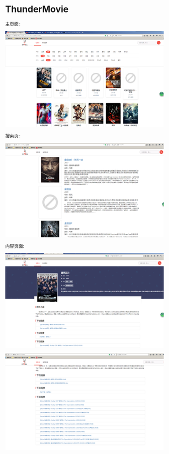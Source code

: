 # ThunderMovie

主页面:

![img](https://raw.githubusercontent.com/Lok-tar-ogar/ThunderMovie/master/core/static/images/main.png)

搜索页:

![img](https://raw.githubusercontent.com/Lok-tar-ogar/ThunderMovie/master/core/static/images/search1.png)



内容页面:

![img](https://raw.githubusercontent.com/Lok-tar-ogar/ThunderMovie/master/core/static/images/content1.png)



![img](https://raw.githubusercontent.com/Lok-tar-ogar/ThunderMovie/master/core/static/images/conten2.png)

